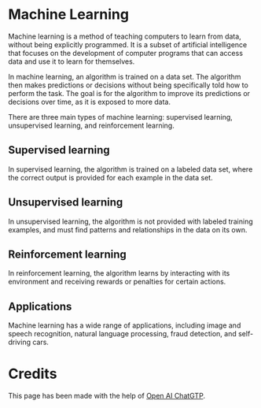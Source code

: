 # Machine Learning
Machine learning is a method of teaching computers to learn from data, without being explicitly programmed. It is a subset of artificial intelligence that focuses on the development of computer programs that can access data and use it to learn for themselves.

In machine learning, an algorithm is trained on a data set. The algorithm then makes predictions or decisions without being specifically told how to perform the task. The goal is for the algorithm to improve its predictions or decisions over time, as it is exposed to more data.

There are three main types of machine learning: supervised learning, unsupervised learning, and reinforcement learning. 

## Supervised learning
In supervised learning, the algorithm is trained on a labeled data set, where the correct output is provided for each example in the data set. 

## Unsupervised learning
In unsupervised learning, the algorithm is not provided with labeled training examples, and must find patterns and relationships in the data on its own. 

## Reinforcement learning
In reinforcement learning, the algorithm learns by interacting with its environment and receiving rewards or penalties for certain actions.

## Applications
Machine learning has a wide range of applications, including image and speech recognition, natural language processing, fraud detection, and self-driving cars.

# Credits
This page has been made with the help of [Open AI ChatGTP](https://chat.openai.com/).